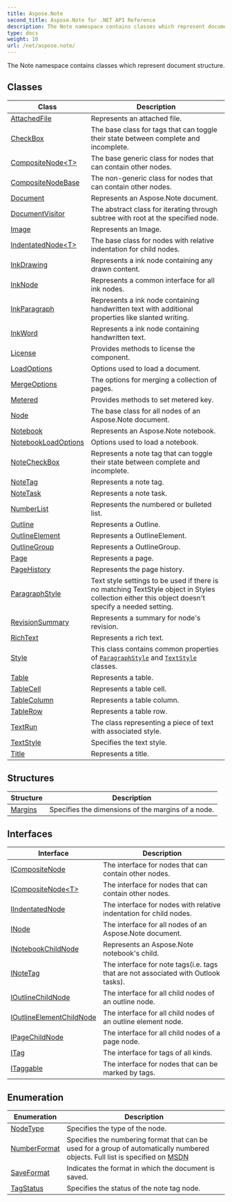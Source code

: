 ```yaml
---
title: Aspose.Note
second_title: Aspose.Note for .NET API Reference
description: The Note namespace contains classes which represent document structure
type: docs
weight: 10
url: /net/aspose.note/
---
```

The Note namespace contains classes which represent document structure.

## Classes

| Class | Description |
| --- | --- |
| [AttachedFile](./attachedfile/) | Represents an attached file. |
| [CheckBox](./checkbox/) | The base class for tags that can toggle their state between complete and incomplete. |
| [CompositeNode&lt;T&gt;](./compositenode-1/) | The base generic class for nodes that can contain other nodes. |
| [CompositeNodeBase](./compositenodebase/) | The non-generic class for nodes that can contain other nodes. |
| [Document](./document/) | Represents an Aspose.Note document. |
| [DocumentVisitor](./documentvisitor/) | The abstract class for iterating through subtree with root at the specified node. |
| [Image](./image/) | Represents an Image. |
| [IndentatedNode&lt;T&gt;](./indentatednode-1/) | The base class for nodes with relative indentation for child nodes. |
| [InkDrawing](./inkdrawing/) | Represents a ink node containing any drawn content. |
| [InkNode](./inknode/) | Represents a common interface for all ink nodes. |
| [InkParagraph](./inkparagraph/) | Represents a ink node containing handwritten text with additional properties like slanted writing. |
| [InkWord](./inkword/) | Represents a ink node containing handwritten text. |
| [License](./license/) | Provides methods to license the component. |
| [LoadOptions](./loadoptions/) | Options used to load a document. |
| [MergeOptions](./mergeoptions/) | The options for merging a collection of pages. |
| [Metered](./metered/) | Provides methods to set metered key. |
| [Node](./node/) | The base class for all nodes of an Aspose.Note document. |
| [Notebook](./notebook/) | Represents an Aspose.Note notebook. |
| [NotebookLoadOptions](./notebookloadoptions/) | Options used to load a notebook. |
| [NoteCheckBox](./notecheckbox/) | Represents a note tag that can toggle their state between complete and incomplete. |
| [NoteTag](./notetag/) | Represents a note tag. |
| [NoteTask](./notetask/) | Represents a note task. |
| [NumberList](./numberlist/) | Represents the numbered or bulleted list. |
| [Outline](./outline/) | Represents a Outline. |
| [OutlineElement](./outlineelement/) | Represents a OutlineElement. |
| [OutlineGroup](./outlinegroup/) | Represents a OutlineGroup. |
| [Page](./page/) | Represents a page. |
| [PageHistory](./pagehistory/) | Represents the page history. |
| [ParagraphStyle](./paragraphstyle/) | Text style settings to be used if there is no matching TextStyle object in Styles collection either this object doesn't specify a needed setting. |
| [RevisionSummary](./revisionsummary/) | Represents a summary for node's revision. |
| [RichText](./richtext/) | Represents a rich text. |
| [Style](./style/) | This class contains common properties of [`ParagraphStyle`](../aspose.note/paragraphstyle/) and [`TextStyle`](../aspose.note/textstyle/) classes. |
| [Table](./table/) | Represents a table. |
| [TableCell](./tablecell/) | Represents a table cell. |
| [TableColumn](./tablecolumn/) | Represents a table column. |
| [TableRow](./tablerow/) | Represents a table row. |
| [TextRun](./textrun/) | The class representing a piece of text with associated style. |
| [TextStyle](./textstyle/) | Specifies the text style. |
| [Title](./title/) | Represents a title. |
## Structures

| Structure | Description |
| --- | --- |
| [Margins](./margins/) | Specifies the dimensions of the margins of a node. |
## Interfaces

| Interface | Description |
| --- | --- |
| [ICompositeNode](./icompositenode/) | The interface for nodes that can contain other nodes. |
| [ICompositeNode&lt;T&gt;](./icompositenode-1/) | The interface for nodes that can contain other nodes. |
| [IIndentatedNode](./iindentatednode/) | The interface for nodes with relative indentation for child nodes. |
| [INode](./inode/) | The interface for all nodes of an Aspose.Note document. |
| [INotebookChildNode](./inotebookchildnode/) | Represents an Aspose.Note notebook's child. |
| [INoteTag](./inotetag/) | The interface for note tags(i.e. tags that are not associated with Outlook tasks). |
| [IOutlineChildNode](./ioutlinechildnode/) | The interface for all child nodes of an outline node. |
| [IOutlineElementChildNode](./ioutlineelementchildnode/) | The interface for all child nodes of an outline element node. |
| [IPageChildNode](./ipagechildnode/) | The interface for all child nodes of a page node. |
| [ITag](./itag/) | The interface for tags of all kinds. |
| [ITaggable](./itaggable/) | The interface for nodes that can be marked by tags. |
## Enumeration

| Enumeration | Description |
| --- | --- |
| [NodeType](./nodetype/) | Specifies the type of the node. |
| [NumberFormat](./numberformat/) | Specifies the numbering format that can be used for a group of automatically numbered objects. Full list is specified on [MSDN](https://msdn.microsoft.com/en-us/library/dd923798(v=office.12).aspx) |
| [SaveFormat](./saveformat/) | Indicates the format in which the document is saved. |
| [TagStatus](./tagstatus/) | Specifies the status of the note tag node. |


